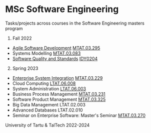 # MSc Software Engineering
Tasks/projects across courses in the Software Engineering masters program
1. Fall 2022
- [Agile Software Development](https://github.com/abakumova/swe-masters/tree/main/agile-software-development) [MTAT.03.295](https://courses.cs.ut.ee/2022/ASD/fall)
- Systems Modelling [MTAT.03.083](https://courses.cs.ut.ee/2022/systemsmodelling/fall)
- [Software Quality and Standards](https://github.com/abakumova/swe-masters/tree/main/software-quality-and-standards) [IDY0204](https://ois2.ttu.ee/uusois/subject/IDY0204)
2. Spring 2023
- [Enterprise System Integration](https://github.com/abakumova/enterprise-system-integration) [MTAT.03.229](https://courses.cs.ut.ee/2023/esi/spring)
- Cloud Computing [LTAT.06.008](https://courses.cs.ut.ee/2023/cloud/spring)
- System Administration [LTAT.06.003](https://courses.cs.ut.ee/2023/sa/spring)
- Business Process Management [MTAT.03.231](https://courses.cs.ut.ee/2023/bpm/spring)
- Software Product Management [MTAT.03.325](https://courses.cs.ut.ee/2023/spm/spring)
- Big Data Management LTAT.02.003
- Advanced Databases LTAT.02.010
- Seminar on Enterprise Software: Master's Seminar [MTAT.03.270](https://courses.cs.ut.ee/2023/enterprise-seminar1/spring)

University of Tartu & TalTech
2022-2024
